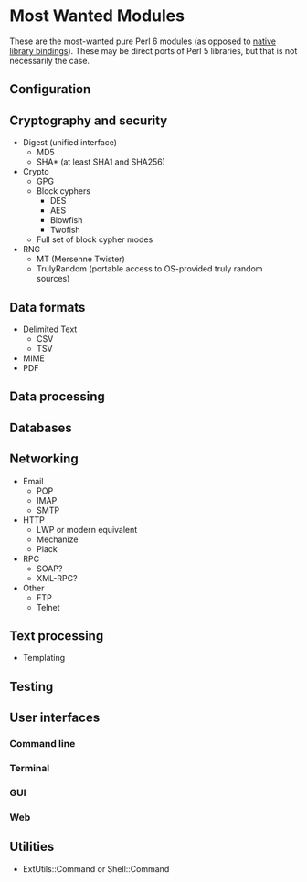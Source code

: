 # Most Wanted Modules

These are the most-wanted pure Perl 6 modules (as opposed to
[native library bindings](bindings.md)).  These may be direct ports of Perl 5
libraries, but that is not necessarily the case.


## Configuration


## Cryptography and security

* Digest (unified interface)
  + MD5
  + SHA* (at least SHA1 and SHA256)
* Crypto
  + GPG
  + Block cyphers
    - DES
    - AES
    - Blowfish
    - Twofish
  + Full set of block cypher modes
* RNG
  + MT (Mersenne Twister)
  + TrulyRandom (portable access to OS-provided truly random sources)


## Data formats

* Delimited Text
  + CSV
  + TSV
* MIME
* PDF


## Data processing


## Databases


## Networking

* Email
  + POP
  + IMAP
  + SMTP
* HTTP
  + LWP or modern equivalent
  + Mechanize
  + Plack
* RPC
  + SOAP?
  + XML-RPC?
* Other
  + FTP
  + Telnet


## Text processing

* Templating


## Testing


## User interfaces

### Command line

### Terminal

### GUI

### Web


## Utilities

* ExtUtils::Command or Shell::Command
